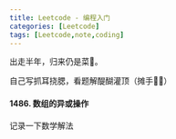```yaml
---
title: Leetcode - 编程入门
categories: [Leetcode]
tags: [Leetcode,note,coding]
---
```


出走半年，归来仍是菜🐶。

自己写抓耳挠腮，看题解醍醐灌顶（摊手🤷‍♀️）

#### 1486. 数组的异或操作

记录一下数学解法

